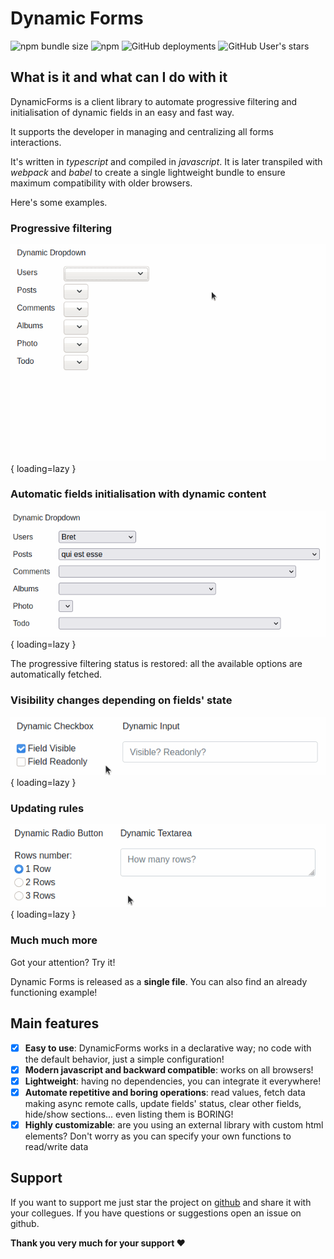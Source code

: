# Dynamic Forms
![npm bundle size](https://img.shields.io/bundlephobia/min/@simomosi/dynamic-forms)
![npm](https://img.shields.io/npm/v/@simomosi/dynamic-forms)
![GitHub deployments](https://img.shields.io/github/deployments/simomosi/dynamic-forms/github-pages)
![GitHub User's stars](https://img.shields.io/github/stars/simomosi?style=social)

## What is it and what can I do with it
DynamicForms is a client library to automate progressive filtering and initialisation of dynamic fields in an easy and fast way.

It supports the developer in managing and centralizing all forms interactions.

It's written in *typescript* and compiled in *javascript*. It is later transpiled with *webpack* and *babel* to create a single lightweight bundle to ensure maximum compatibility with older browsers.

Here's some examples.

### Progressive filtering

![Dynamic Select example gif](./imgs/dynamic-select.gif){ loading=lazy }

### Automatic fields initialisation with dynamic content

![Dynamic Form initialisation gif](./imgs/initialisation.gif){ loading=lazy }

The progressive filtering status is restored: all the available options are automatically fetched.

### Visibility changes depending on fields' state

![Dynamic Checkbox example gif](./imgs/dynamic-checkbox.gif){ loading=lazy }

### Updating rules

![Dynamic Radio example gif](./imgs/dynamic-radio.gif){ loading=lazy }

### Much much more
Got your attention? Try it!

Dynamic Forms is released as a **single file**. You can also find an already functioning example!

## Main features
- [x] **Easy to use**: DynamicForms works in a declarative way; no code with the default behavior, just a simple configuration!
- [x] **Modern javascript and backward compatible**: works on all browsers!
- [x] **Lightweight**: having no dependencies, you can integrate it everywhere!
- [x] **Automate repetitive and boring operations**: read values, fetch data making async remote calls, update fields' status, clear other fields, hide/show sections... even listing them is BORING!
- [x] **Highly customizable**: are you using an external library with custom html elements? Don't worry as you can specify your own functions to read/write data

## Support
If you want to support me just star the project on [github](https://github.com/simomosi/dynamic-forms) and share it with your collegues. If you have questions or suggestions open an issue on github.

**Thank you very much for your support ❤**
